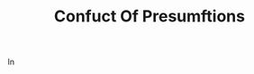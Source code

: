 ---
title: Confuct Of Presumftions
letter: C
permalink: "/definitions/bld-confuct-of-presumftions.html"
body: In
published_at: '2018-07-07'
source: Black's Law Dictionary 2nd Ed (1910)
layout: post
---
